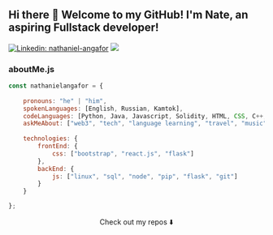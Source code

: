 ## Hi there 👋 Welcome to my GitHub! I'm Nate, an aspiring Fullstack developer!

[![Linkedin: nathaniel-angafor](https://img.shields.io/badge/-Nate-blue?style=flat-square&logo=Linkedin&logoColor=white&link=https://https://www.linkedin.com/in/nathaniel-angafor/)](https://www.linkedin.com/in/nathaniel-angafor/)
![](https://visitor-badge.glitch.me/badge?page_id=nathanielangafor.nathanielangafor)

### aboutMe.js

```javascript
const nathanielangafor = {
    
    pronouns: "he" | "him",
    spokenLanguages: [English, Russian, Kamtok],
    codeLanguages: [Python, Java, Javascript, Solidity, HTML, CSS, C++, C],
    askMeAbout: ["web3", "tech", "language learning", "travel", "music", "coffee"],
    
    technologies: {
        frontEnd: {
            css: ["bootstrap", "react.js", "flask"]
        },
        backEnd: {
            js: ["linux", "sql", "node", "pip", "flask", "git"]
        }        
    }

};
```

<p align="center">
Check out my repos ⬇️  
</p>

